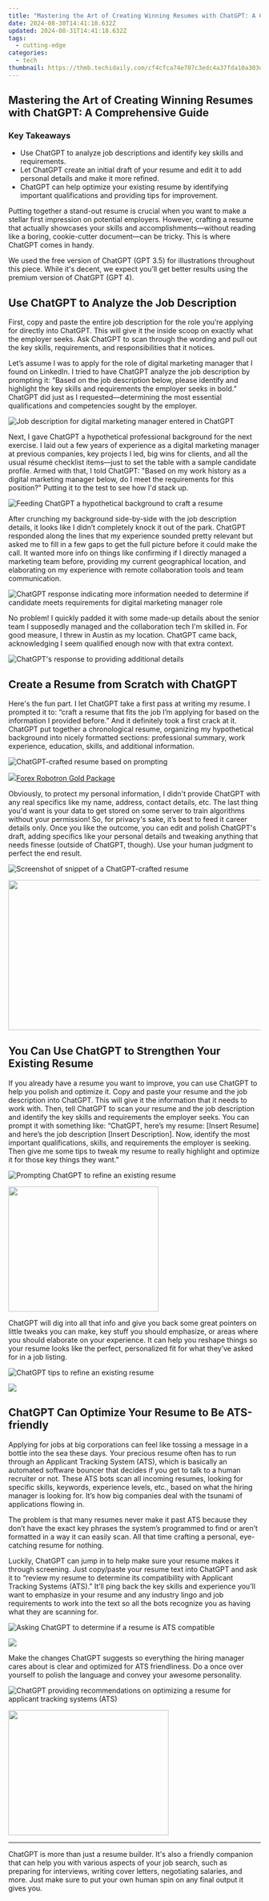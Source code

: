 ```yaml
---
title: "Mastering the Art of Creating Winning Resumes with ChatGPT: A Comprehensive Guide"
date: 2024-08-30T14:41:18.632Z
updated: 2024-08-31T14:41:18.632Z
tags:
  - cutting-edge
categories:
  - tech
thumbnail: https://thmb.techidaily.com/cf4cfca74e707c3edc4a37fda10a303db8db8787c02ebc67e636aa7aaaa7e69b.jpg
---
```


## Mastering the Art of Creating Winning Resumes with ChatGPT: A Comprehensive Guide

### Key Takeaways

* Use ChatGPT to analyze job descriptions and identify key skills and requirements.
* Let ChatGPT create an initial draft of your resume and edit it to add personal details and make it more refined.
* ChatGPT can help optimize your existing resume by identifying important qualifications and providing tips for improvement.

 Putting together a stand-out resume is crucial when you want to make a stellar first impression on potential employers. However, crafting a resume that actually showcases your skills and accomplishments—without reading like a boring, cookie-cutter document—can be tricky. This is where ChatGPT comes in handy.

 We used the free version of ChatGPT (GPT 3.5) for illustrations throughout this piece. While it's decent, we expect you’ll get better results using the premium version of ChatGPT (GPT 4).

##  Use ChatGPT to Analyze the Job Description

 First, copy and paste the entire job description for the role you’re applying for directly into ChatGPT. This will give it the inside scoop on exactly what the employer seeks. Ask ChatGPT to scan through the wording and pull out the key skills, requirements, and responsibilities that it notices.

 Let’s assume I was to apply for the role of digital marketing manager that I found on LinkedIn. I tried to have ChatGPT analyze the job description by prompting it: “Based on the job description below, please identify and highlight the key skills and requirements the employer seeks in bold.” ChatGPT did just as I requested—determining the most essential qualifications and competencies sought by the employer.

![Job description for digital marketing manager entered in ChatGPT](https://static1.howtogeekimages.com/wordpress/wp-content/uploads/2024/01/job-description-for-digital-marketing-manager-entered-in-chatgpt.jpg) 

 Next, I gave ChatGPT a hypothetical professional background for the next exercise. I laid out a few years of experience as a digital marketing manager at previous companies, key projects I led, big wins for clients, and all the usual résumé checklist items—just to set the table with a sample candidate profile. Armed with that, I told ChatGPT: "Based on my work history as a digital marketing manager below, do I meet the requirements for this position?" Putting it to the test to see how I'd stack up.

![Feeding ChatGPT a hypothetical background to craft a resume](https://static1.howtogeekimages.com/wordpress/wp-content/uploads/2024/01/feeding-chatgpt-a-hypothetical-background-to-craft-a-resume.jpg) 

 After crunching my background side-by-side with the job description details, it looks like I didn’t completely knock it out of the park. ChatGPT responded along the lines that my experience sounded pretty relevant but asked me to fill in a few gaps to get the full picture before it could make the call. It wanted more info on things like confirming if I directly managed a marketing team before, providing my current geographical location, and elaborating on my experience with remote collaboration tools and team communication.

![ChatGPT response indicating more information needed to determine if candidate meets requirements for digital marketing manager role](https://static1.howtogeekimages.com/wordpress/wp-content/uploads/2024/01/chatgpt-response-indicating-more-information-needed-to-determine-if-candidate-meets-requirements-for-digital-marketing-manager-role.jpg) 

 No problem! I quickly padded it with some made-up details about the senior team I supposedly managed and the collaboration tech I'm skilled in. For good measure, I threw in Austin as my location. ChatGPT came back, acknowledging I seem qualified enough now with that extra context.

![ChatGPT's response to providing additional details](https://static1.howtogeekimages.com/wordpress/wp-content/uploads/2024/01/chatgpt-response-to-providing-additional-details.jpg) 

##  Create a Resume from Scratch with ChatGPT

 Here's the fun part. I let ChatGPT take a first pass at writing my resume. I prompted it to: “craft a resume that fits the job I’m applying for based on the information I provided before.” And it definitely took a first crack at it. ChatGPT put together a chronological resume, organizing my hypothetical background into nicely formatted sections: professional summary, work experience, education, skills, and additional information.

![ChatGPT-crafted resume based on prompting](https://static1.howtogeekimages.com/wordpress/wp-content/uploads/2024/01/chatgpt-crafted-resume-based-on-prompts.jpg) 

<!-- affiliate ads begin -->
<a href="https://secure.2checkout.com/order/checkout.php?PRODS=4727541&QTY=1&AFFILIATE=108875&CART=1"><img src="https://secure.avangate.com/images/merchant/5f4f7141b65a730b4efb0e0d51f63e94/products/copy_copy_forexrobotronbox.gif" border="0">Forex Robotron Gold Package</a>
<!-- affiliate ads end -->
 Obviously, to protect my personal information, I didn't provide ChatGPT with any real specifics like my name, address, contact details, etc. The last thing you'd want is your data to get stored on some server to train algorithms without your permission! So, for privacy's sake, it’s best to feed it career details only. Once you like the outcome, you can edit and polish ChatGPT's draft, adding specifics like your personal details and tweaking anything that needs finesse (outside of ChatGPT, though). Use your human judgment to perfect the end result.

![Screenshot of snippet of a ChatGPT-crafted resume](https://static1.howtogeekimages.com/wordpress/wp-content/uploads/2024/01/snippet-of-a-chatgpt-crafted-resume.jpg) 

<!-- affiliate ads begin -->
<a href="https://aofit.pxf.io/c/5597632/1399701/16396" target="_top" id="1399701"><img src="//a.impactradius-go.com/display-ad/16396-1399701" border="0" alt="" width="960" height="300"/></a><img height="0" width="0" src="https://imp.pxf.io/i/5597632/1399701/16396" style="position:absolute;visibility:hidden;" border="0" />
<!-- affiliate ads end -->
##  You Can Use ChatGPT to Strengthen Your Existing Resume

 If you already have a resume you want to improve, you can use ChatGPT to help you polish and optimize it. Copy and paste your resume and the job description into ChatGPT. This will give it the information that it needs to work with. Then, tell ChatGPT to scan your resume and the job description and identify the key skills and requirements the employer seeks. You can prompt it with something like: “ChatGPT, here’s my resume: \[Insert Resume\] and here’s the job description \[Insert Description\]. Now, identify the most important qualifications, skills, and requirements the employer is seeking. Then give me some tips to tweak my resume to really highlight and optimize it for those key things they want.”

![Prompting ChatGPT to refine an existing resume](https://static1.howtogeekimages.com/wordpress/wp-content/uploads/2024/01/prompting-chatgpt-to-refine-an-existing-resume.jpg) 

<!-- affiliate ads begin -->
<a href="https://modlily.sjv.io/c/5597632/2072819/17059" target="_top" id="2072819"><img src="//a.impactradius-go.com/display-ad/17059-2072819" border="0" alt="" width="300" height="250"/></a><img height="0" width="0" src="https://imp.pxf.io/i/5597632/2072819/17059" style="position:absolute;visibility:hidden;" border="0" />
<!-- affiliate ads end -->
 ChatGPT will dig into all that info and give you back some great pointers on little tweaks you can make, key stuff you should emphasize, or areas where you should elaborate on your experience. It can help you reshape things so your resume looks like the perfect, personalized fit for what they’ve asked for in a job listing.

![ChatGPT tips to refine an existing resume](https://static1.howtogeekimages.com/wordpress/wp-content/uploads/2024/01/chatgpt-making-suggestions-to-refine-an-existing-resume.jpg) 

<!-- affiliate ads begin -->
<a href="https://secure.2checkout.com/order/checkout.php?PRODS=4940312&QTY=1&AFFILIATE=108875&CART=1"><img src="https://secure.avangate.com/images/merchant/333ac5d90817d69113471fbb6e531bee/sps-partnership-728x90eng.png" border="0"></a>
<!-- affiliate ads end -->
##  ChatGPT Can Optimize Your Resume to Be ATS-friendly

 Applying for jobs at big corporations can feel like tossing a message in a bottle into the sea these days. Your precious resume often has to run through an Applicant Tracking System (ATS), which is basically an automated software bouncer that decides if you get to talk to a human recruiter or not. These ATS bots scan all incoming resumes, looking for specific skills, keywords, experience levels, etc., based on what the hiring manager is looking for. It’s how big companies deal with the tsunami of applications flowing in.

 The problem is that many resumes never make it past ATS because they don’t have the exact key phrases the system’s programmed to find or aren’t formatted in a way it can easily scan. All that time crafting a personal, eye-catching resume for nothing.

 Luckily, ChatGPT can jump in to help make sure your resume makes it through screening. Just copy/paste your resume text into ChatGPT and ask it to “review my resume to determine its compatibility with Applicant Tracking Systems (ATS).” It’ll ping back the key skills and experience you’ll want to emphasize in your resume and any industry lingo and job requirements to work into the text so all the bots recognize you as having what they are scanning for.

![Asking ChatGPT to determine if a resume is ATS compatible](https://static1.howtogeekimages.com/wordpress/wp-content/uploads/2024/01/asking-chatgpt-to-determine-if-a-resume-is-ats-compatible.jpg) 

<!-- affiliate ads begin -->
<a href="https://secure.2checkout.com/order/checkout.php?PRODS=4620778&QTY=1&AFFILIATE=108875&CART=1"><img src="https://secure.avangate.com/images/merchant/07dd4d5a72f5740ef0f035f201951476/728__90banner.jpg" border="0"></a>
<!-- affiliate ads end -->
 Make the changes ChatGPT suggests so everything the hiring manager cares about is clear and optimized for ATS friendliness. Do a once over yourself to polish the language and convey your awesome personality.

![ChatGPT providing recommendations on optimizing a resume for applicant tracking systems (ATS)](https://static1.howtogeekimages.com/wordpress/wp-content/uploads/2024/01/chatgpt-suggested-tips-to-make-a-resume-ats-friendly.jpg) 

<!-- affiliate ads begin -->
<a href="https://zonlipartnershipprogram.pxf.io/c/5597632/1821134/17882" target="_top" id="1821134"><img src="//a.impactradius-go.com/display-ad/17882-1821134" border="0" alt="" width="320" height="250"/></a><img height="0" width="0" src="https://imp.pxf.io/i/5597632/1821134/17882" style="position:absolute;visibility:hidden;" border="0" />
<!-- affiliate ads end -->
---

 ChatGPT is more than just a resume builder. It's also a friendly companion that can help you with various aspects of your job search, such as preparing for interviews, writing cover letters, negotiating salaries, and more. Just make sure to put your own human spin on any final output it gives you.

<ins class="adsbygoogle"
     style="display:block"
     data-ad-format="autorelaxed"
     data-ad-client="ca-pub-7571918770474297"
     data-ad-slot="1223367746"></ins>



<ins class="adsbygoogle"
     style="display:block"
     data-ad-client="ca-pub-7571918770474297"
     data-ad-slot="8358498916"
     data-ad-format="auto"
     data-full-width-responsive="true"></ins>


